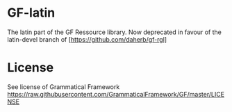GF-latin
========

The latin part of the GF Ressource library. Now deprecated in favour of the
latin-devel branch of [https://github.com/daherb/gf-rgl]

License
=======
See license of Grammatical Framework 
https://raw.githubusercontent.com/GrammaticalFramework/GF/master/LICENSE
